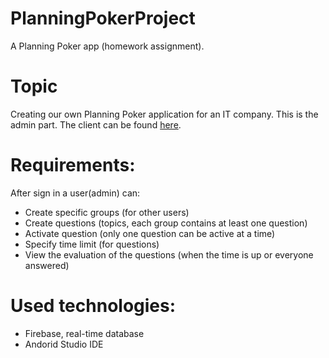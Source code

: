 # PlanningPokerProject
A Planning Poker app (homework assignment). 

# Topic 
Creating our own Planning Poker application for an IT company. This is the admin part. The client can be found [here](https://github.com/naghim/PlanningPokerProjectClient).

# Requirements:

After sign in a user(admin) can:
* Create specific groups (for other users) 
* Create questions (topics, each group contains at least one question)
* Activate question (only one question can be active at a time) 
* Specify time limit (for questions) 
* View the evaluation of the questions (when the time is up or everyone answered)

# Used technologies:
* Firebase, real-time database
* Andorid Studio IDE
